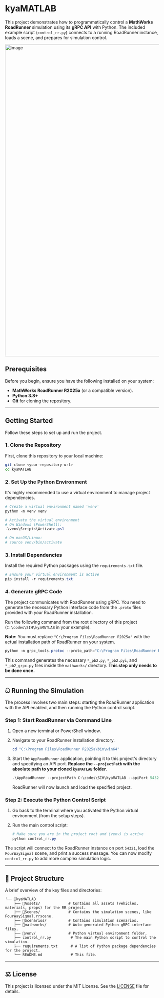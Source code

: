 # kyaMATLAB

This project demonstrates how to programmatically control a **MathWorks RoadRunner** simulation using its **gRPC API** with Python. The included example script (`control_rr.py`) connects to a running RoadRunner instance, loads a scene, and prepares for simulation control.

<img width="1919" height="1021" alt="image" src="https://github.com/user-attachments/assets/a616c4e7-63a5-4db3-b29f-3c68355ccc49" />

## Prerequisites

Before you begin, ensure you have the following installed on your system:

* **MathWorks RoadRunner R2025a** (or a compatible version).
* **Python 3.8+**
* **Git** for cloning the repository.

---

## Getting Started

Follow these steps to set up and run the project.

### 1. Clone the Repository

First, clone this repository to your local machine:

```bash
git clone <your-repository-url>
cd kyaMATLAB
```

### 2. Set Up the Python Environment

It's highly recommended to use a virtual environment to manage project dependencies.

```powershell
# Create a virtual environment named 'venv'
python -m venv venv

# Activate the virtual environment
# On Windows (PowerShell):
.\venv\Scripts\Activate.ps1

# On macOS/Linux:
# source venv/bin/activate
```

### 3. Install Dependencies

Install the required Python packages using the `requirements.txt` file.

```powershell
# Ensure your virtual environment is active
pip install -r requirements.txt
```

### 4. Generate gRPC Code

The project communicates with RoadRunner using gRPC. You need to generate the necessary Python interface code from the `.proto` files provided with your RoadRunner installation.

Run the following command from the root directory of this project (`C:\codes\SIH\kyaMATLAB` in your example).

**Note:** You must replace `"C:\Program Files\RoadRunner R2025a"` with the actual installation path of RoadRunner on your system.

```powershell
python -m grpc_tools.protoc --proto_path="C:\Program Files\RoadRunner R2025a\bin\win64\Proto" --python_out=. --pyi_out=. --grpc_python_out=. mathworks/roadrunner/core.proto mathworks/roadrunner/export_settings.proto mathworks/roadrunner/import_settings.proto mathworks/roadrunner/roadrunner_service.proto mathworks/roadrunner/roadrunner_service_messages.proto mathworks/scenario/common/geometry.proto mathworks/scenario/common/array.proto
```

This command generates the necessary `*_pb2.py`, `*_pb2.pyi`, and `*_pb2_grpc.py` files inside the `mathworks/` directory. **This step only needs to be done once.**

---

## ධ Running the Simulation

The process involves two main steps: starting the RoadRunner application with the API enabled, and then running the Python control script.

### Step 1: Start RoadRunner via Command Line

1.  Open a new terminal or PowerShell window.
2.  Navigate to your RoadRunner installation directory.
    ```powershell
    cd "C:\Program Files\RoadRunner R2025a\bin\win64"
    ```
3.  Start the `AppRoadRunner` application, pointing it to this project's directory and specifying an API port. **Replace the `--projectPath` with the absolute path to your cloned `kyaMATLAB` folder.**

    ```powershell
    .\AppRoadRunner --projectPath C:\codes\SIH\kyaMATLAB --apiPort 54321
    ```
    RoadRunner will now launch and load the specified project.

### Step 2: Execute the Python Control Script

1.  Go back to the terminal where you activated the Python virtual environment (from the setup steps).
2.  Run the main control script:

    ```powershell
    # Make sure you are in the project root and (venv) is active
    python control_rr.py
    ```

The script will connect to the RoadRunner instance on port `54321`, load the `FourWaySignal` scene, and print a success message. You can now modify `control_rr.py` to add more complex simulation logic.

---

## 📁 Project Structure

A brief overview of the key files and directories:

```
└── 📁kyaMATLAB
    ├── 📁Assets/             # Contains all assets (vehicles, materials, props) for the RR project.
    ├── 📁Scenes/             # Contains the simulation scenes, like FourWaySignal.rrscene.
    ├── 📁Scenarios/          # Contains simulation scenarios.
    ├── 📁mathworks/          # Auto-generated Python gRPC interface files.
    ├── 📁venv/               # Python virtual environment folder.
    ├── control_rr.py         # The main Python script to control the simulation.
    ├── requirements.txt      # A list of Python package dependencies for the project.
    └── README.md             # This file.
```

---

## ⚖️ License

This project is licensed under the MIT License. See the [LICENSE](LICENSE) file for details.
